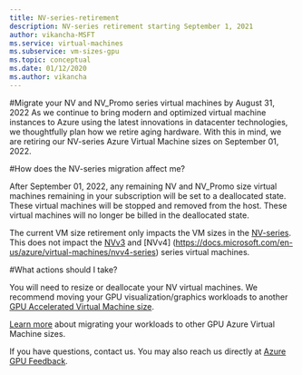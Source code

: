 ```yaml
---
title: NV-series-retirement
description: NV-series retirement starting September 1, 2021
author: vikancha-MSFT
ms.service: virtual-machines
ms.subservice: vm-sizes-gpu
ms.topic: conceptual
ms.date: 01/12/2020
ms.author: vikancha
---
```

#Migrate your NV and NV_Promo series virtual machines by August 31, 2022
As we continue to bring modern and optimized virtual machine instances to Azure using the latest innovations in datacenter technologies, we thoughtfully plan how we retire aging hardware.
With this in mind, we are retiring our NV-series Azure Virtual Machine sizes on September 01, 2022.

#How does the NV-series migration affect me?  

After September 01, 2022, any remaining NV and NV_Promo size virtual machines remaining in your subscription will be set to a deallocated state. These virtual machines will be stopped and removed from the host. These virtual machines will no longer be billed in the deallocated state. 

The current VM size retirement only impacts the VM sizes in the [NV-series](https://docs.microsoft.com/en-us/azure/virtual-machines/nv-series). This does not impact the [NVv3](https://docs.microsoft.com/en-us/azure/virtual-machines/nvv3-series) and [NVv4] (https://docs.microsoft.com/en-us/azure/virtual-machines/nvv4-series) series virtual machines. 

#What actions should I take?  

You will need to resize or deallocate your NV virtual machines. We recommend moving your GPU visualization/graphics workloads to another [GPU Accelerated Virtual Machine size](https://docs.microsoft.com/en-us/azure/virtual-machines/sizes-gpu).

[Learn more](https://docs.microsoft.com/en-us/azure/virtual-machines/NV-series-migration-guide) about migrating your workloads to other GPU Azure Virtual Machine sizes. 

If you have questions, contact us. You may also reach us directly at [Azure GPU Feedback](mailto:azuregpufeedback@service.microsoft.com).  
